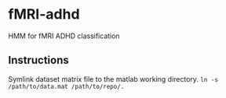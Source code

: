 fMRI-adhd
=========

HMM for fMRI ADHD classification

Instructions
------------

Symlink dataset matrix file to the matlab working directory.
`ln -s /path/to/data.mat /path/to/repo/.` 

